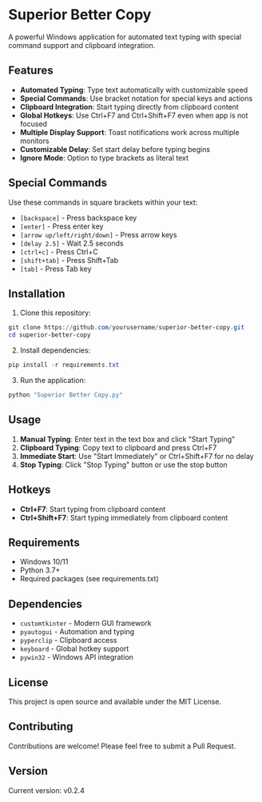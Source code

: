 # Superior Better Copy

A powerful Windows application for automated text typing with special command support and clipboard integration.

## Features

- **Automated Typing**: Type text automatically with customizable speed
- **Special Commands**: Use bracket notation for special keys and actions
- **Clipboard Integration**: Start typing directly from clipboard content
- **Global Hotkeys**: Use Ctrl+F7 and Ctrl+Shift+F7 even when app is not focused
- **Multiple Display Support**: Toast notifications work across multiple monitors
- **Customizable Delay**: Set start delay before typing begins
- **Ignore Mode**: Option to type brackets as literal text

## Special Commands

Use these commands in square brackets within your text:

- `[backspace]` - Press backspace key
- `[enter]` - Press enter key
- `[arrow up/left/right/down]` - Press arrow keys
- `[delay 2.5]` - Wait 2.5 seconds
- `[ctrl+c]` - Press Ctrl+C
- `[shift+tab]` - Press Shift+Tab
- `[tab]` - Press Tab key

## Installation

1. Clone this repository:
```powershell
git clone https://github.com/yourusername/superior-better-copy.git
cd superior-better-copy
```

2. Install dependencies:
```powershell
pip install -r requirements.txt
```

3. Run the application:
```powershell
python "Superior Better Copy.py"
```

## Usage

1. **Manual Typing**: Enter text in the text box and click "Start Typing"
2. **Clipboard Typing**: Copy text to clipboard and press Ctrl+F7
3. **Immediate Start**: Use "Start Immediately" or Ctrl+Shift+F7 for no delay
4. **Stop Typing**: Click "Stop Typing" button or use the stop button

## Hotkeys

- **Ctrl+F7**: Start typing from clipboard content
- **Ctrl+Shift+F7**: Start typing immediately from clipboard content

## Requirements

- Windows 10/11
- Python 3.7+
- Required packages (see requirements.txt)

## Dependencies

- `customtkinter` - Modern GUI framework
- `pyautogui` - Automation and typing
- `pyperclip` - Clipboard access
- `keyboard` - Global hotkey support
- `pywin32` - Windows API integration

## License

This project is open source and available under the MIT License.

## Contributing

Contributions are welcome! Please feel free to submit a Pull Request.

## Version

Current version: v0.2.4
